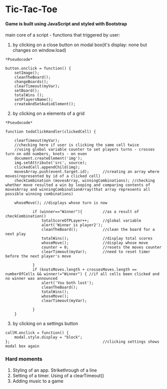 # Tic-Tac-Toe	

#### Game is built using JavaScript and styled with Bootstrap

main core of a script - functions that triggered by user: 

1. by clicking on a close button on modal box(it's display: none but changes on window.load)
``` 
*Pseudocode*

button.onclick = function() {
	setImage();
    cleanTheBoard();
    changeBoards();
    clearTimeout(myVar);
    setBoard();
    totalWins ();
    setPlayersName();
    createAndSetAudioElement();
```
2. by clicking on a elements of a grid
``` 
*Pseudocode*

function todoClickHandler(clickedCell) {

    clearTimeout(myVar);
    //checking here if user is clicking the same cell twice
    //using global variable counter to set players turns - crosses turn on odd numbers, knots - on even
    document.createElement('img');
	img.setAttribute('src', source);
	clickedCell.appendChild(img);
	movesArray.push(event.target.id);      //creating an array where moves(represented by id of a clicked cell)
	checkCombination (movesArray, winningCombinations); //checking whether move resulted a win by looping and comparing contents of movesArray and winningCombinationArray(that array represents all possible winning combinations) 

	whoseMove(); //displays whose turn is now

			if (winner=="Winner"){         //as a result of checkCombination()
				totalScoreOfPLayer++;      //global variable
				alert('Winner is player2');
				cleanTheBoard();           //clean the board for a next play
				totalWins();			   //display total scores
				whoseMove();			   //display whose move
				counter = 0;			   //resets the moves counter	
				clearTimeout(myVar);	   //need to reset timer before the next player's move

			}
			if (knotsMoves.length + crossesMoves.length == numberOfCells && winner!="Winner") { //if all cells been clicked and no winner was announced
				alert('You both lost');
				cleanTheBoard();
				totalWins();
				whoseMove();
		        clearTimeout(myVar);

			}
	}
```
3. by clicking on a settings button
```
callM.onclick = function() {
    modal.style.display = "block";	
};										   //clicking settings shows modal box again
```

### Hard moments

1. Styling of an app. Strikethrough of a line
2. Setting of a timer. Using of a clearTimeout()
3. Adding music to a game